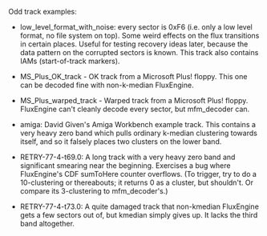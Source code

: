 Odd track examples:

- low_level_format_with_noise: every sector is 0xF6 (i.e. only a low level format, no file system on top). Some weird effects on the flux transitions in certain places. Useful for testing recovery ideas later, because the data pattern on the corrupted sectors is known. This track also contains IAMs (start-of-track markers). 
- MS_Plus_OK_track - OK track from a Microsoft Plus! floppy. This one can be decoded fine with non-k-median FluxEngine.
- MS_Plus_warped_track - Warped track from a Microsoft Plus! floppy. FluxEngine can't cleanly decode every sector, but mfm_decoder can.

- amiga: David Given's Amiga Workbench example track. This contains a very heavy
zero band which pulls ordinary k-median clustering towards itself, and so it falsely places two clusters on the lower band.

- RETRY-77-4-t69.0: A long track with a very heavy zero band and significant smearing near the beginning. Exercises a bug where FluxEngine's CDF sumToHere counter overflows. (To trigger, try to do a 10-clustering or thereabouts; it returns 0 as a cluster, but shouldn't. Or compare its 3-clustering to mfm_decoder's.)

- RETRY-77-4-t73.0: A quite damaged track that non-kmedian FluxEngine gets a few sectors out of, but kmedian simply gives up. It lacks the third band altogether.

